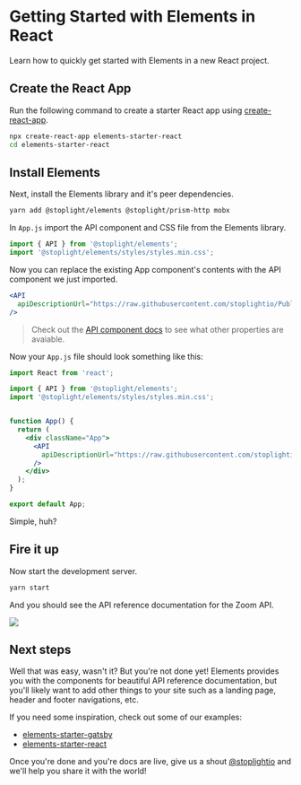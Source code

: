 # Getting Started with Elements in React

Learn how to quickly get started with Elements in a new React project.

## Create the React App

Run the following command to create a starter React app using [create-react-app](https://github.com/facebook/create-react-app).

```bash
npx create-react-app elements-starter-react
cd elements-starter-react
```

## Install Elements

Next, install the Elements library and it's peer dependencies.

```bash
yarn add @stoplight/elements @stoplight/prism-http mobx
```

In `App.js` import the API component and CSS file from the Elements library.

<!-- title: App.js -->
```jsx
import { API } from '@stoplight/elements';
import '@stoplight/elements/styles/styles.min.css';
```

Now you can replace the existing App component's contents with the API component we just imported.

<!-- title: App.js -->
```jsx
<API
  apiDescriptionUrl="https://raw.githubusercontent.com/stoplightio/Public-APIs/master/reference/zoom/openapi.yaml"
/>
```

> Check out the [API component docs](../components/API.md) to see what other properties are avaiable.

Now your `App.js` file should look something like this:

<!-- title: App.js -->
```jsx
import React from 'react';

import { API } from '@stoplight/elements';
import '@stoplight/elements/styles/styles.min.css';


function App() {
  return (
    <div className="App">
      <API
        apiDescriptionUrl="https://raw.githubusercontent.com/stoplightio/Public-APIs/master/reference/zoom/openapi.yaml"
      />
    </div>
  );
}

export default App;
```

Simple, huh?

## Fire it up

Now start the development server.

```bash
yarn start
```

And you should see the API reference documentation for the Zoom API.

![](https://cdn.stoplight.io/elements/elements-starter-react-zoom-api-reference-docs.png)


## Next steps

Well that was easy, wasn't it? But you're not done yet! Elements provides you with the components for beautiful API reference documentation, but you'll likely want to add other things to your site such as a landing page, header and footer navigations, etc.

If you need some inspiration, check out some of our examples:

- [elements-starter-gatsby](https://github.com/stoplightio/elements-starter-gatsby)
- [elements-starter-react](https://github.com/stoplightio/elements-starter-react)

Once you're done and you're docs are live, give us a shout [@stoplightio](https://twitter.com/stoplightio) and we'll help you share it with the world!

